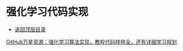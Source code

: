 # 强化学习代码实现

- [返回顶层目录](../../SUMMARY.md)



[GitHub万星资源：强化学习算法实现，教程代码样样全，还有详细学习规划](https://mp.weixin.qq.com/s/lBFcTPaVDwucM1pEd-dwpg)

